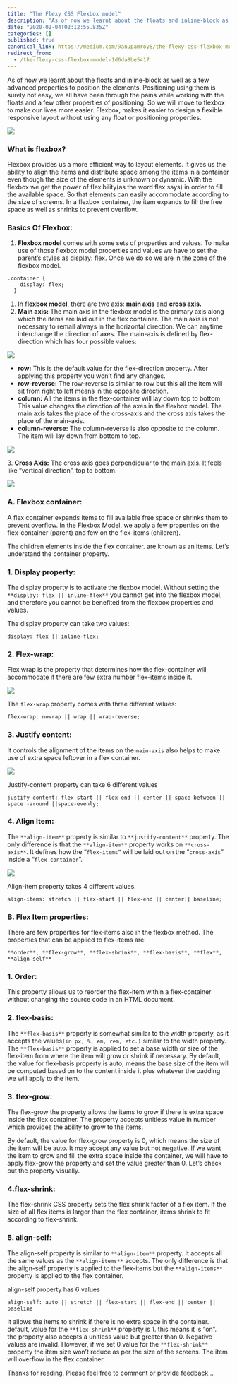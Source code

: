 ```yaml
---
title: "The Flexy CSS Flexbox model"
description: "As of now we learnt about the floats and inline-block as well as a few advanced properties to position the elements. Positioning using…"
date: "2020-02-04T02:12:55.835Z"
categories: []
published: true
canonical_link: https://medium.com/@anupamroy8/the-flexy-css-flexbox-model-1d6da8be5417
redirect_from:
  - /the-flexy-css-flexbox-model-1d6da8be5417
---
```


As of now we learnt about the floats and inline-block as well as a few advanced properties to position the elements. Positioning using them is surely not easy, we all have been through the pains while working with the floats and a few other properties of positioning. So we will move to flexbox to make our lives more easier. Flexbox, makes it easier to design a flexible responsive layout without using any float or positioning properties.

![](./asset-1.png)

### What is flexbox?

Flexbox provides us a more efficient way to layout elements. It gives us the ability to align the items and distribute space among the items in a container even though the size of the elements is unknown or dynamic. With the flexbox we get the power of flexibility(as the word flex says) in order to fill the available space. So that elements can easily accommodate according to the size of screens. In a flexbox container, the item expands to fill the free space as well as shrinks to prevent overflow.

### Basics Of Flexbox:

1.  **Flexbox model** comes with some sets of properties and values. To make use of those flexbox model properties and values we have to set the parent’s styles as display: flex. Once we do so we are in the zone of the flexbox model.

```
.container {
    display: flex;
  }
```

1.  In f**lexbox model**, there are two axis: **main axis** and **cross axis.**
2.  **Main axis:** The main axis in the flexbox model is the primary axis along which the items are laid out in the flex container. The main axis is not necessary to remail always in the horizontal direction. We can anytime interchange the direction of axes. The main-axis  is defined by flex-direction which has four possible values:

![](./asset-2.png)

-   **row:** This is the default value for the flex-direction property. After applying this property you won’t find any changes.
-   **row-reverse:** The row-reverse is similar to row but this all the item will sit from right to left means in the opposite direction.
-   **column:** All the items in the flex-container will lay down top to bottom. This value changes the direction of the axes in the flexbox model. The main axis takes the place of the cross-axis and the cross axis takes the place of the main-axis.
-   **column-reverse:** The column-reverse is also opposite to the column. The item will lay down from bottom to top.

![](./asset-3.jpeg)

3\. **Cross Axis:** The cross axis goes perpendicular to the main axis. It feels like “vertical direction”, top to bottom.

![](./asset-4.png)

### A. Flexbox container:

A flex container expands items to fill available free space or shrinks them to prevent overflow. In the Flexbox Model, we apply a few properties on the flex-container (parent) and few on the flex-items (children).

The children elements inside the flex container. are known as an items. Let’s understand the container property.

### 1\. Display property:

The display property is to activate the flexbox model. Without setting the `**display: flex || inline-flex**`  you cannot get into the flexbox model, and therefore you cannot be benefited from the flexbox properties and values.

The display property can take two values:

```
display: flex || inline-flex;
```

### 2\. Flex-wrap:

Flex wrap is the property that determines how the flex-container will accommodate if there are few extra number flex-items inside it.

![](./asset-5.png)

The `flex-wrap` property comes with three different values:

```
flex-wrap: nowrap || wrap || wrap-reverse;
```

### 3\. Justify content:

It controls the alignment of the items on the `main-axis` also helps to make use of extra space leftover in a flex container.

![](./asset-6.jpeg)

Justify-content property can take 6 different values

```
justify-content: flex-start || flex-end || center || space-between || space -around ||space-evenly;
```

### 4\. Align Item:

The `**align-item**` property is similar to `**justify-content**` property. The only difference is that the  `**align-item**` property works on `**cross-axis**`. It defines how the “`flex-items”` will be laid out on the “`cross-axis`” inside a “`flex container`”.

![](./asset-7.jpeg)

Align-item property takes 4 different values.

```
align-items: stretch || flex-start || flex-end || center|| baseline;
```

### B. Flex Item properties:

There are few properties for flex-items also in the flexbox method. The properties that can be applied to flex-items are:

`**order**, **flex-grow**, **flex-shrink**, **flex-basis**, **flex**, **align-self**`

### 1\. Order:

This property allows us to reorder the flex-item within a flex-container without changing the source code in an HTML document.

### 2\. flex-basis:

The `**flex-basis**` property is somewhat similar to the width property, as it accepts the values`(in px, %, em, rem, etc.)` similar to the width property. The `**flex-basis**` property is applied to set a base width or size of the flex-item from where the item will grow or shrink if necessary. By default, the value for flex-basis property is auto, means the base size of the item will be computed based on to the content inside it plus whatever the padding we will apply to the item.

### 3\. flex-grow:

The flex-grow the property allows the items to grow if there is extra space inside the flex container. The property accepts unitless value in number which provides the ability to grow to the items.

By default, the value for flex-grow property is 0, which means the size of the item will be auto. It may accept any value but not negative. If we want the item to grow and fill the extra space inside the container, we will have to apply flex-grow the property and set the value greater than 0. Let’s check out the property visually.

### 4.flex-shrink:

The flex-shrink CSS property sets the flex shrink factor of a flex item. If the size of all flex items is larger than the flex container, items shrink to fit according to flex-shrink.

### 5\. align-self:

The align-self property is similar to `**align-item**` property. It accepts all the same values as the `**align-items**` accepts. The only difference is that the align-self property is applied to the flex-items but the `**align-items**` property is applied to the flex container.

align-self property has 6 values

```
align-self: auto || stretch || flex-start || flex-end || center || baseline
```

It allows the items to shrink if there is no extra space in the container.  
default, value for the `**flex-shrink**` property is 1. this means it is “on”.  
the property also accepts a unitless value but greater than 0. Negative values are invalid. However, if we set 0 value for the `**flex-shrink**` property the item size won’t reduce as per the size of the screens. The item will overflow in the flex container.

Thanks for reading. Please feel free to comment or provide feedback…
